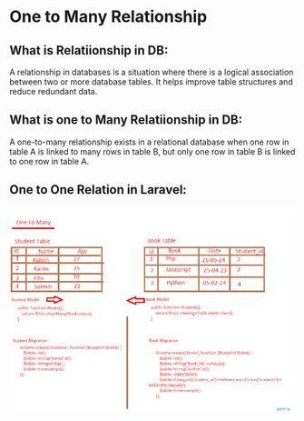 # One to Many Relationship



## What is Relatiionship in DB:
A relationship in databases is a situation where there is a logical association between two or more database tables. It helps improve table structures and reduce redundant data.




## What is one to Many Relatiionship in DB:
A one-to-many relationship exists in a relational database when one row in table A is linked to many rows in table B, but only one row in table B is linked to one row in table A.




## One to One Relation in Laravel:

![one to one](https://github.com/parimalroy/Eloquent-Relationships/blob/main/image/one%20to%20many.png?raw=true)
